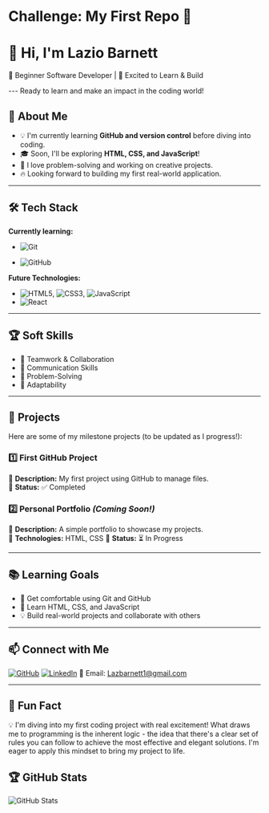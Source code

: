 # Challenge: My First Repo 🚀

# 👋 Hi, I'm Lazio Barnett

🌱 Beginner Software Developer | 🚀 Excited to Learn & Build

--- Ready to learn and make an impact in the coding world!

## 🎯 About Me

- 💡 I'm currently learning **GitHub and version control** before diving into coding.
- 🎓 Soon, I'll be exploring **HTML, CSS, and JavaScript**!
- 🤖 I love problem-solving and working on creative projects.
- 🔥 Looking forward to building my first real-world application.

---

## 🛠️ Tech Stack

**Currently learning:**

- ![Git](https://img.shields.io/badge/-Git-F05032?style=flat&logo=git&logoColor=white)

- ![GitHub](https://img.shields.io/badge/-GitHub-181717?style=flat-circle&logo=github)

**Future Technologies:**

- ![HTML5](https://img.shields.io/badge/-HTML5-black?style=flat-circle&logo=html5&logoColor=white), ![CSS3](https://img.shields.io/badge/-CSS3-black?style=flat-circle&logo=css3), ![JavaScript](https://img.shields.io/badge/-JavaScript-black?style=flat-circle&logo=javascript)
- ![React](https://img.shields.io/badge/-React-black?style=flat-circle&logo=react)

---

## 🏆 Soft Skills

- 🤝 Teamwork & Collaboration
- 📢 Communication Skills
- 🎯 Problem-Solving
- 🚀 Adaptability

---

## 📌 Projects

Here are some of my milestone projects (to be updated as I progress!):

### **1️⃣ First GitHub Project**

🔹 **Description:** My first project using GitHub to manage files.  
🔹 **Status:** ✅ Completed

### **2️⃣ Personal Portfolio** _(Coming Soon!)_

🔹 **Description:** A simple portfolio to showcase my projects.  
🔹 **Technologies:** HTML, CSS
🔹 **Status:** ⏳ In Progress

---

## 📚 Learning Goals

- 🚀 Get comfortable using Git and GitHub
- 🎨 Learn HTML, CSS, and JavaScript
- 💡 Build real-world projects and collaborate with others

---

## 📫 Connect with Me

[![GitHub](https://img.shields.io/badge/-GitHub-181717?style=flat&logo=github&logoColor=white)](https://github.com/Lazio-Barnett)
[![LinkedIn](https://img.shields.io/badge/-LinkedIn-blue?style=flat&logo=linkedin&logoColor=white)](https://www.linkedin.com/in/lazio-barnett-3712b290/) 
📧 Email: [Lazbarnett1@gmail.com](mailto:youremail@example.com)

---

## 🚀 Fun Fact

💡 I'm diving into my first coding project with real excitement! What draws me to programming is the inherent logic - the idea that there's a clear set of rules you can follow to achieve the most effective and elegant solutions. I'm eager to apply this mindset to bring my project to life.



## 🏆 GitHub Stats

![GitHub Stats](https://github-readme-stats.vercel.app/api?username=yourusername&show_icons=true&theme=radical)
